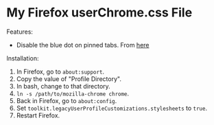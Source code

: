 # My Firefox userChrome.css File

Features:

- Disable the blue dot on pinned tabs. From [here](https://support.mozilla.org/en-US/questions/1270061)

Installation:

1. In Firefox, go to `about:support`.
2. Copy the value of "Profile Directory".
3. In bash, change to that directory.
4. `ln -s /path/to/mozilla-chrome chrome`.
5. Back in Firefox, go to `about:config`.
6. Set `toolkit.legacyUserProfileCustomizations.stylesheets` to `true`.
7. Restart Firefox.
